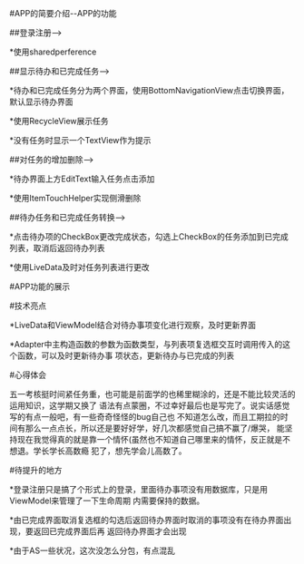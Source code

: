 #APP的简要介绍--APP的功能


##登录注册-->

*使用sharedperference

##显示待办和已完成任务-->

*待办和已完成任务分为两个界面，使用BottomNavigationView点击切换界面，默认显示待办界面

*使用RecycleView展示任务

*没有任务时显示一个TextView作为提示

##对任务的增加删除-->

*待办界面上方EditText输入任务点击添加

*使用ItemTouchHelper实现侧滑删除

##待办任务和已完成任务转换-->

*点击待办项的CheckBox更改完成状态，勾选上CheckBox的任务添加到已完成列表，取消后返回待办列表

*使用LiveData及时对任务列表进行更改


#APP功能的展示


#技术亮点

*LiveData和ViewModel结合对待办事项变化进行观察，及时更新界面

*Adapter中主构造函数的参数为函数类型，与列表项复选框交互时调用传入的这个函数，可以及时更新待办事
项状态，更新待办与已完成的列表


#心得体会

五一考核挺时间紧任务重，也可能是前面学的也稀里糊涂的，还是不能比较灵活的运用知识，这学期又换了
语法有点蒙圈，不过幸好最后也是写完了。说实话感觉写的有点一般吧，有一些奇奇怪怪的bug自己也
不知道怎么改，而且工期拉的时间有那么一点点长，所以还是要好好学，好几次都感觉自己搞不赢了/爆哭，
能坚持现在我觉得真的就是靠一个情怀(虽然也不知道自己哪里来的情怀，反正就是不想退。学长学长高数瘾
犯了，想先学会儿高数了。


#待提升的地方

*登录注册只是搞了个形式上的登录，里面待办事项没有用数据库，只是用ViewModel来管理了一下生命周期
内需要保持的数据。

*由已完成界面取消复选框的勾选后返回待办界面时取消的事项没有在待办界面出现，要返回已完成界面后再
返回待办界面才会出现

*由于AS一些状况，这次没怎么分包，有点混乱



